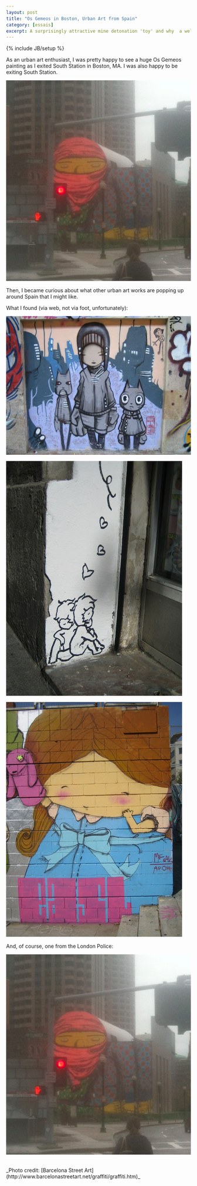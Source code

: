 ```yaml
---
layout: post
title: "Os Gemeos in Boston, Urban Art from Spain"
category: [essais]
excerpt: A surprisingly attractive mine detonation 'toy' and why  a well-funded PlayPump failed.
---
```

{% include JB/setup %}

As an urban art enthusiast, I was pretty happy to see a huge Os Gemeos painting as I exited South Station in Boston, MA. I was also happy to be exiting South Station.

![Os Gemeos](assets/images/os-gemeos.png)

Then, I became curious about what other urban art works are popping up around Spain that I might like.

What I found (via web, not via foot, unfortunately):

![Btoy](assets/images/btoy.jpg)

![Lolo](assets/images/lolo.jpg)

![Megan](assets/images/megan.jpg)

And, of course, one from the London Police:

![London Police](assets/images/os-gemeos.png)

<br>
_Photo credit: [Barcelona Street Art](http://www.barcelonastreetart.net/graffiti/graffiti.htm)_